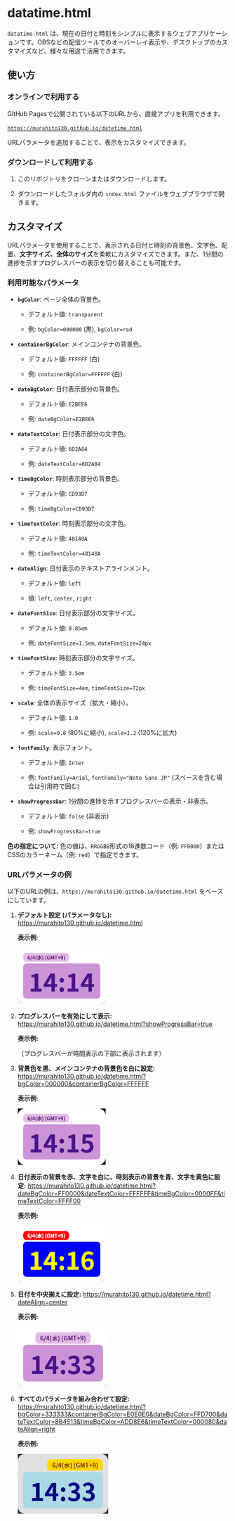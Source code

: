 # datatime.html

`datatime.html` は、現在の日付と時刻をシンプルに表示するウェブアプリケーションです。OBSなどの配信ツールでのオーバーレイ表示や、デスクトップのカスタマイズなど、様々な用途で活用できます。

## 使い方

### オンラインで利用する

GitHub Pagesで公開されている以下のURLから、直接アプリを利用できます。

[`https://murahito130.github.io/datetime.html`](https://murahito130.github.io/datetime.html)

URLパラメータを追加することで、表示をカスタマイズできます。

### ダウンロードして利用する

1. このリポジトリをクローンまたはダウンロードします。

2. ダウンロードしたフォルダ内の `index.html` ファイルをウェブブラウザで開きます。

## カスタマイズ

URLパラメータを使用することで、表示される日付と時刻の背景色、文字色、配置、**文字サイズ、全体のサイズ**を柔軟にカスタマイズできます。また、1分間の進捗を示すプログレスバーの表示を切り替えることも可能です。

### 利用可能なパラメータ

* **`bgColor`**: ページ全体の背景色。

  * デフォルト値: `transparent`

  * 例: `bgColor=000000` (黒), `bgColor=red`

* **`containerBgColor`**: メインコンテナの背景色。

  * デフォルト値: `FFFFFF` (白)

  * 例: `containerBgColor=FFFFFF` (白)

* **`dateBgColor`**: 日付表示部分の背景色。

  * デフォルト値: `E2BEE6`

  * 例: `dateBgColor=E2BEE6`

* **`dateTextColor`**: 日付表示部分の文字色。

  * デフォルト値: `6D2A84`

  * 例: `dateTextColor=6D2A84`

* **`timeBgColor`**: 時刻表示部分の背景色。

  * デフォルト値: `CD93D7`

  * 例: `timeBgColor=CD93D7`

* **`timeTextColor`**: 時刻表示部分の文字色。

  * デフォルト値: `48148A`

  * 例: `timeTextColor=48148A`

* **`dateAlign`**: 日付表示のテキストアラインメント。

  * デフォルト値: `left`

  * 値: `left`, `center`, `right`

* **`dateFontSize`**: 日付表示部分の文字サイズ。

  * デフォルト値: `0.85em`

  * 例: `dateFontSize=1.5em`, `dateFontSize=24px`

* **`timeFontSize`**: 時刻表示部分の文字サイズ。

  * デフォルト値: `3.5em`

  * 例: `timeFontSize=4em`, `timeFontSize=72px`

* **`scale`**: 全体の表示サイズ（拡大・縮小）。

  * デフォルト値: `1.0`

  * 例: `scale=0.8` (80%に縮小), `scale=1.2` (120%に拡大)

* **`fontFamily`**: 表示フォント。

  * デフォルト値: `Inter`

  * 例: `fontFamily=Arial`, `fontFamily="Noto Sans JP"` (スペースを含む場合は引用符で囲む)

* **`showProgressBar`**: 1分間の進捗を示すプログレスバーの表示・非表示。

  * デフォルト値: `false` (非表示)

  * 例: `showProgressBar=true`

**色の指定について:**
色の値は、`RRGGBB`形式の16進数コード（例: `FF0000`）またはCSSのカラーネーム（例: `red`）で指定できます。

### URLパラメータの例

以下のURLの例は、`https://murahito130.github.io/datetime.html` をベースにしています。

1. **デフォルト設定 (パラメータなし):**
   https://murahito130.github.io/datetime.html

   **表示例:**
   
   ![デフォルト表示](example1.png)

2. **プログレスバーを有効にして表示:**
   https://murahito130.github.io/datetime.html?showProgressBar=true

   **表示例:**
   
   （プログレスバーが時間表示の下部に表示されます）

3. **背景色を黒、メインコンテナの背景色を白に設定:**
   https://murahito130.github.io/datetime.html?bgColor=000000&containerBgColor=FFFFFF

   **表示例:**
   
   ![背景色黒、コンテナ白](example2.png)

4. **日付表示の背景を赤、文字を白に、時刻表示の背景を青、文字を黄色に設定:**
   https://murahito130.github.io/datetime.html?dateBgColor=FF0000&dateTextColor=FFFFFF&timeBgColor=0000FF&timeTextColor=FFFF00

   **表示例:**
   
   ![日付赤白、時刻青黄](example3.png)

5. **日付を中央揃えに設定:**
   https://murahito130.github.io/datetime.html?dateAlign=center

   **表示例:**
   
   ![日付を中央揃え](example4.png)

6. **すべてのパラメータを組み合わせて設定:**
   https://murahito130.github.io/datetime.html?bgColor=333333&containerBgColor=E0E0E0&dateBgColor=FFD700&dateTextColor=8B4513&timeBgColor=ADD8E6&timeTextColor=000080&dateAlign=right

   **表示例:**
   
   ![全パラメータ組み合わせ](example5.png)
